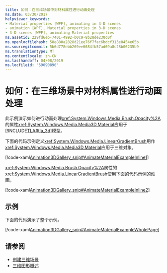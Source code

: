 ```yaml
---
title: 如何：在三维场景中对材料属性进行动画处理
ms.date: 03/30/2017
helpviewer_keywords:
- Material properties [WPF], animating in 3-D scenes
- animation [WPF], Material properties in 3-D scenes
- 3-D scenes [WPF], animating Material properties
ms.assetid: 229fd6eb-7401-4992-b0c9-8b28de230c0f
ms.openlocfilehash: 58e880a2828d21ee76f7fac6bdcf313e8454e65b
ms.sourcegitcommit: 5b6d778ebb269ee6684fb57ad69a8c28b06235b9
ms.translationtype: MT
ms.contentlocale: zh-CN
ms.lasthandoff: 04/08/2019
ms.locfileid: "59090896"
---
```

# <a name="how-to-animate-material-properties-in-a-3-d-scene"></a>如何：在三维场景中对材料属性进行动画处理
此示例演示如何进行动画处理<xref:System.Windows.Media.Brush.Opacity%2A>的属性<xref:System.Windows.Media.Media3D.Material>应用于[!INCLUDE[TLA#tla_3d](../../../../includes/tlasharptla-3d-md.md)]模型。  
  
 下面的代码示例定义<xref:System.Windows.Media.LinearGradientBrush>用作<xref:System.Windows.Media.Media3D.Material>应用于三维对象。  
  
 [!code-xaml[Animation3DGallery_snip#AnimateMaterialExampleInline1](~/samples/snippets/csharp/VS_Snippets_Wpf/Animation3DGallery_snip/CS/AnimateMaterialExample.xaml#animatematerialexampleinline1)]  
  
 <xref:System.Windows.Media.Brush.Opacity%2A>属性的<xref:System.Windows.Media.LinearGradientBrush>使用下面的代码示例的动画。  
  
 [!code-xaml[Animation3DGallery_snip#AnimateMaterialExampleInline2](~/samples/snippets/csharp/VS_Snippets_Wpf/Animation3DGallery_snip/CS/AnimateMaterialExample.xaml#animatematerialexampleinline2)]  
  
## <a name="example"></a>示例  
 下面的代码演示了整个示例。  
  
 [!code-xaml[Animation3DGallery_snip#AnimateMaterialExampleWholePage](~/samples/snippets/csharp/VS_Snippets_Wpf/Animation3DGallery_snip/CS/AnimateMaterialExample.xaml#animatematerialexamplewholepage)]  
  
## <a name="see-also"></a>请参阅

- [创建三维场景](how-to-create-a-3-d-scene.md)
- [三维图形概述](3-d-graphics-overview.md)

